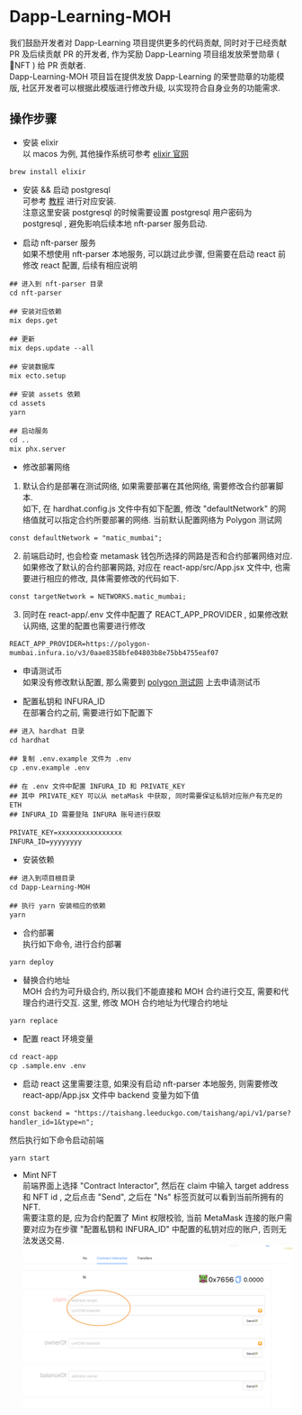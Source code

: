 # Dapp-Learning-MOH
我们鼓励开发者对 Dapp-Learning 项目提供更多的代码贡献, 同时对于已经贡献 PR 及后续贡献 PR 的开发者, 作为奖励 Dapp-Learning 项目组发放荣誉勋章 ( NFT )  给 PR 贡献者.   
Dapp-Learning-MOH 项目旨在提供发放 Dapp-Learning 的荣誉勋章的功能模版, 社区开发者可以根据此模版进行修改升级, 以实现符合自身业务的功能需求. 

## 操作步骤  
- 安装 elixir  
以 macos 为例, 其他操作系统可参考 [elixir 官网](https://elixir-lang.org/install.html#macos)
```
brew install elixir
```

- 安装 && 启动 postgresql   
可参考 [教程](https://www.runoob.com/postgresql/mac-install-postgresql.html) 进行对应安装.  
注意这里安装 postgresql 的时候需要设置 postgresql 用户密码为 postgresql , 避免影响后续本地 nft-parser 服务启动. 

- 启动 nft-parser 服务  
如果不想使用 nft-parser 本地服务, 可以跳过此步骤, 但需要在启动 react 前修改 react 配置, 后续有相应说明  
```shell 
## 进入到 nft-parser 目录
cd nft-parser 

## 安装对应依赖  
mix deps.get

## 更新 
mix deps.update --all

## 安装数据库 
mix ecto.setup 

## 安装 assets 依赖 
cd assets 
yarn

## 启动服务 
cd ..
mix phx.server
```

- 修改部署网络  
1. 默认合约是部署在测试网络, 如果需要部署在其他网络, 需要修改合约部署脚本.  
如下, 在 hardhat.config.js 文件中有如下配置, 修改 "defaultNetwork" 的网络值就可以指定合约所要部署的网络. 当前默认配置网络为 Polygon 测试网
```
const defaultNetwork = "matic_mumbai";
```

2. 前端启动时, 也会检查 metamask 钱包所选择的网路是否和合约部署网络对应.如果修改了默认的合约部署网路, 对应在 react-app/src/App.jsx 文件中, 也需要进行相应的修改, 具体需要修改的代码如下.  
```
const targetNetwork = NETWORKS.matic_mumbai;
```

3. 同时在 react-app/.env 文件中配置了 REACT_APP_PROVIDER , 如果修改默认网络, 这里的配置也需要进行修改 
```
REACT_APP_PROVIDER=https://polygon-mumbai.infura.io/v3/0aae8358bfe04803b8e75bb4755eaf07
```

- 申请测试币  
如果没有修改默认配置, 那么需要到 [polygon 测试网](https://faucet.polygon.technology/) 上去申请测试币  

- 配置私钥和 INFURA_ID  
在部署合约之前, 需要进行如下配置下
```shell
## 进入 hardhat 目录
cd hardhat

## 复制 .env.example 文件为 .env
cp .env.example .env

## 在 .env 文件中配置 INFURA_ID 和 PRIVATE_KEY
## 其中 PRIVATE_KEY 可以从 metaMask 中获取, 同时需要保证私钥对应账户有充足的 ETH 
## INFURA_ID 需要登陆 INFURA 账号进行获取

PRIVATE_KEY=xxxxxxxxxxxxxxxx  
INFURA_ID=yyyyyyyy
```  

- 安装依赖   
```shell
## 进入到项目根目录
cd Dapp-Learning-MOH

## 执行 yarn 安装相应的依赖  
yarn
```

- 合约部署  
执行如下命令, 进行合约部署  
```
yarn deploy
```

- 替换合约地址   
MOH 合约为可升级合约, 所以我们不能直接和 MOH 合约进行交互, 需要和代理合约进行交互. 这里, 修改 MOH 合约地址为代理合约地址  
```
yarn replace
```

- 配置 react 环境变量  
```
cd react-app
cp .sample.env .env
```

- 启动 react 
这里需要注意, 如果没有启动 nft-parser 本地服务, 则需要修改 react-app/App.jsx 文件中 backend 变量为如下值
```shell
const backend = "https://taishang.leeduckgo.com/taishang/api/v1/parse?handler_id=1&type=n";
```

然后执行如下命令启动前端  
```
yarn start
```

- Mint NFT  
前端界面上选择 "Contract Interactor", 然后在 claim 中输入 target address 和 NFT id , 之后点击 "Send", 之后在 "Ns" 标签页就可以看到当前所拥有的 NFT.  
需要注意的是, 应为合约配置了 Mint 权限校验, 当前 MetaMask 连接的账户需要对应为在步骤 "配置私钥和 INFURA_ID" 中配置的私钥对应的账户, 否则无法发送交易. 
![Contract-Interactor](./images/Contract-Interactor.png)
